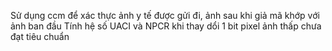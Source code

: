 Sử dụng ccm để xác thực ảnh y tế được gửi đi, ảnh sau khi giả mã khớp với ảnh ban đầu
Tính hệ số UACI và NPCR khi thay dổi 1 bit pixel ảnh thấp chưa đạt tiêu chuẩn
